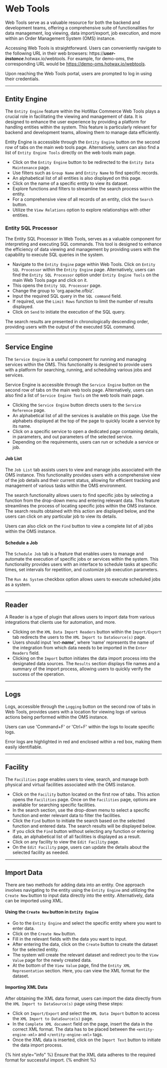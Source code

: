 # Web Tools

Web Tools serve as a valuable resource for both the backend and development teams, offering a comprehensive suite of functionalities for data management, log viewing, data import/export, job execution, and more within an Order Management System (OMS) instance. 

Accessing Web Tools is straightforward. Users can conveniently navigate to the following URL in their web browsers: https://_**user-instance**_.hotwax.io/webtools. For example, for demo-oms, the corresponding URL would be https://demo-oms.hotwax.io/webtools.

Upon reaching the Web Tools portal, users are prompted to log in using their credentials.

___

## Entity Engine

The `Entity Engine` feature within the HotWax Commerce Web Tools plays a crucial role in facilitating the viewing and management of data. It is designed to enhance the user experience by providing a platform for handling entities within the system. This feature is particularly relevant for backend and development teams, allowing them to manage data efficiently.

Entity Engine is accessible through the `Entity Engine` button on the second row of tabs on the main web tools page. Alternatively, users can also find a list of `Entity Engine Tools` directly on the web tools main page.

* Click on the `Entity Engine` button to be redirected to the `Entity Data Maintenance` page. 
* Use filters such as `Group Name` and `Entity Name` to find specific records.
* An alphabetical list of all entities is also displayed on this page.
* Click on the name of a specific entity to view its dataset.
* Explore functions and filters to streamline the search process within the entity.
* For a comprehensive view of all records of an entity, click the `Search` button.
* Utilize the `View Relations` option to explore relationships with other entities.


### Entity SQL Processor

The Entity SQL Processor in Web Tools, serves as a valuable component for interpreting and executing SQL commands. This tool is designed to enhance the efficiency of data viewing and management by providing users with the capability to execute SQL queries in the system. 

* Navigate to the `Entity Engine` page within Web Tools. Click on `Entity SQL Processor` within the `Entity Engine` page. Alternatively, users can find the `Entity SQL Processor` option under `Entity Engine Tools` on the main Web Tools page and click on it.
* This opens the `Entity SQL Processor` page.
* Change the group to 'org.apache.ofbiz’. 
* Input the required SQL query in the `SQL command` field.
* If required, use the `Limit Rows` function to limit the number of results displayed.
* Click on `Send` to initiate the execution of the SQL query.

 The search results are presented in chronologically descending order, providing users with the output of the executed SQL command.

___

## Service Engine

The `Service Engine` is a useful component for running and managing services within the OMS. This functionality is designed to provide users with a platform for searching, running, and scheduling various jobs and services. 

Service Engine is accessible through the `Service Engine` button on the second row of tabs on the main web tools page. Alternatively, users can also find a list of `Service Engine Tools` on the web tools main page.

* Clicking the `Service Engine` button directs users to the `Service Reference` page.
* An alphabetical list of all the services is available on this page. Use the alphabets displayed at the top of the page to quickly locate a service by its name.
* Click on a specific service to open a dedicated page containing details, in parameters, and out parameters of the selected service.
* Depending on the requirements, users can run or schedule a service or job.

#### Job List
The `Job List` tab assists users to view and manage jobs associated with the OMS instance. This functionality provides users with a comprehensive view of the job details and their current status, allowing for efficient tracking and management of various tasks within the OMS environment.

The search functionality allows users to find specific jobs by selecting a function from the drop-down menu and entering relevant data. This feature streamlines the process of locating specific jobs within the OMS instance. The search results obtained with this action are displayed below, and the users can click on any particular job to view its details. 

Users can also click on the `Find` button to view a complete list of all jobs within the OMS instance.


#### Schedule a Job
The `Schedule Job` tab is a feature that enables users to manage and automate the execution of specific jobs or services within the system. This functionality provides users with an interface to schedule tasks at specific times, set intervals for repetition, and customize job execution parameters.

The `Run As System` checkbox option allows users to execute scheduled jobs as a system.

___

## Reader 

A Reader is a type of plugin that allows users to import data from various integrations that clients use for automation, and more. 

* Clicking on the `XML Data Import Readers` button within the `Import/Export` tab redirects the users to the `XML Import to DataSource(s)` page.
* Users should input 'ext-_**name**_', where 'name' represents the name of the integration from which data needs to be imported in the `Enter Readers` field.
* Clicking on the `Import` button initiates the data import process into the designated data sources.
The `Results` section displays file names and a summary of the import process, allowing users to quickly verify the success of the operation.
 
___

## Logs 

Logs, accessible through the `Logging` button on the second row of tabs in Web Tools, provides users with a location for viewing logs of various actions being performed within the OMS instance. 

Users can use 'Command+F' or 'Ctrl+F' within the logs to locate specific logs.

Error logs are highlighted in red and enclosed within a red box, making them easily identifiable.

___

## Facility

The `Facilities` page enables users to view, search, and manage both physical and virtual facilities associated with the OMS instance. 

* Click on the `Facility` button located on the first row of tabs. This action opens the `Facilities` page. Once on the `Facilities` page, options are available for searching specific facilities.
* In the search section, use the drop-down menu to select a specific function and enter relevant data to filter the facilities.
* Click the `Find` button to initiate the search based on the selected function and entered data. The search results will be displayed below. 
* If you click the `Find` button without selecting any function or entering data, an alphabetical list of all facilities is displayed as a result. 
* Click on any facility to view the `Edit Facility` page.
* On the `Edit Facility` page, users can update the details about the selected facility as needed. 

___

## Import Data 

There are two methods for adding data into an entity. One approach involves navigating to the entity using the `Entity Engine` and utilizing the `Create New` button to input data directly into the entity. Alternatively, data can be imported using XML. 


#### Using the `Create New` button in `Entity Engine`
* Go to the `Entity Engine` and select the specific entity where you want to enter data.
* Click on the `Create New` button.
* Fill in the relevant fields with the data you want to input.
* After entering the data, click on the `Create` button to create the dataset for the selected entity.
* The system will create the relevant dataset and redirect you to the `View Value` page for the newly created data.
* At the bottom of the `View Value` page, find the `Entity XML Representation` section. Here, you can view the XML format for the dataset.


#### Importing XML Data 

After obtaining the XML data format, users can import the data directly from the `XML Import to DataSource(s)` page using these steps:

* Click on `Import/Export` and select the `XML Data Import` button to access the `XML Import to DataSource(s)` page.
* In the `Complete XML document` field on the page, insert the data in the correct XML format. The data has to be placed between the `<entity-engine-xml>` and `</entity-engine-xml>` tags.
* Once the XML data is inserted, click on the `Import Text` button to initiate the data import process.

{% hint style="info" %} Ensure that the XML data adheres to the required format for successful import.  {% endhint %}





